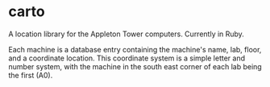 # carto

A location library for the Appleton Tower computers. Currently in Ruby.

Each machine is a database entry containing the machine's name, lab, floor, and a coordinate location. This coordinate system is a simple letter and number system, with the machine in the south east corner of each lab being the first (A0).
